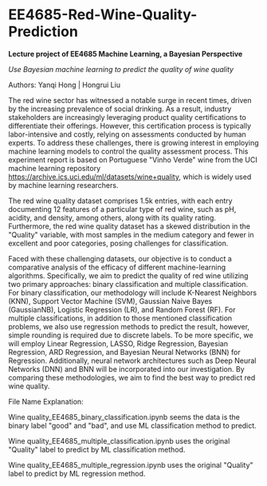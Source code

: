 # EE4685-Red-Wine-Quality-Prediction
**Lecture project of EE4685 Machine Learning, a Bayesian Perspective**

_Use Bayesian machine learning to predict the quality of wine quality_

Authors: Yanqi Hong | Hongrui Liu 

The red wine sector has witnessed a notable surge in recent times, driven by the increasing prevalence of social drinking. As a result, industry stakeholders are increasingly leveraging product quality certifications to differentiate their offerings. However, this certification process is typically labor-intensive and costly, relying on assessments conducted by human experts. To address these challenges, there is growing interest in employing machine learning models to control the quality assessment process. This experiment report is based on Portuguese "Vinho Verde" wine from the UCI machine learning repository https://archive.ics.uci.edu/ml/datasets/wine+quality, which is widely used by machine learning researchers.

The red wine quality dataset comprises 1.5k entries, with each entry documenting 12 features of a particular type of red wine, such as pH, acidity, and density, among others, along with its quality rating. 
Furthermore, the red wine quality dataset has a skewed distribution in the "Quality" variable, with most samples in the medium category and fewer in excellent and poor categories, posing challenges for classification. 

Faced with these challenging datasets, our objective is to conduct a comparative analysis of the efficacy of different machine-learning algorithms. Specifically, we aim to predict the quality of red wine utilizing two primary approaches: binary classification and multiple classification. For binary classification, our methodology will include K-Nearest Neighbors (KNN), Support Vector Machine (SVM), Gaussian Naive Bayes (GaussianNB), Logistic Regression (LR), and Random Forest (RF). For multiple classifications, in addition to those mentioned classification problems, we also use regression methods to predict the result, however, simple rounding is required due to discrete labels. To be more specific, we will employ Linear Regression, LASSO, Ridge Regression, Bayesian Regression, ARD Regression, and Bayesian Neural Networks (BNN) for Regression. Additionally, neural network architectures such as Deep Neural Networks (DNN) and BNN will be incorporated into our investigation. By comparing these methodologies, we aim to find the best way to predict red wine quality.


File Name Explanation:

  Wine quality_EE4685_binary_classification.ipynb seems the data is the binary label "good" and "bad", and use ML classification method to predict.

  Wine quality_EE4685_multiple_classification.ipynb uses the original "Quality" label to predict by ML classification method.

  Wine quality_EE4685_multiple_regression.ipynb uses the original "Quality" label to predict by ML regression method.
